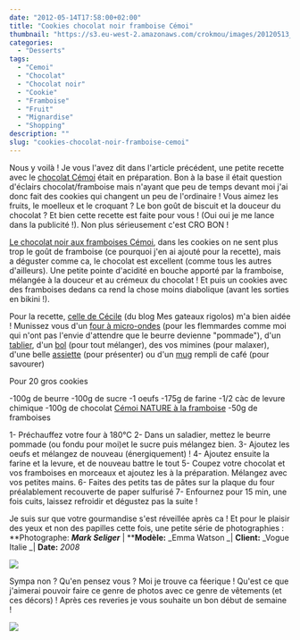 ```yaml
---
date: "2012-05-14T17:58:00+02:00"
title: "Cookies chocolat noir framboise Cémoi"
thumbnail: "https://s3.eu-west-2.amazonaws.com/crokmou/images/20120513_Cookies_Framboise_Chocolat_C--moi_Nature_0003.jpg"
categories:
  - "Desserts"
tags:
  - "Cemoi"
  - "Chocolat"
  - "Chocolat noir"
  - "Cookie"
  - "Framboise"
  - "Fruit"
  - "Mignardise"
  - "Shopping"
description: ""
slug: "cookies-chocolat-noir-framboise-cemoi"
---
```


Nous y voilà ! Je vous l'avez dit dans l'article précédent, une petite recette avec le [chocolat Cémoi](http://www.jaimelechocolat.fr/chocolat-guimauve/tablettes-chocolat.html) était en préparation. Bon à la base il était question d'éclairs chocolat/framboise mais n'ayant que peu de temps devant moi j'ai donc fait des cookies qui changent un peu de l'ordinaire ! Vous aimez les fruits, le moelleux et le croquant ? Le bon goût de biscuit et la douceur du chocolat ? Et bien cette recette est faite pour vous ! (Oui oui je me lance dans la publicité !). Non plus sérieusement c'est CRO BON !

[Le chocolat noir aux framboises Cémoi](http://www.jaimelechocolat.fr/tablette-chocolat-bio-framboise-55-cacao.html/), dans les cookies on ne sent plus trop le goût de framboise (ce pourquoi j'en ai ajouté pour la recette), mais a déguster comme ca, le chocolat est excellent (comme tous les autres d'ailleurs). Une petite pointe d'acidité en bouche apporté par la framboise, mélangée à la douceur et au crémeux du chocolat ! Et puis un cookies avec des framboises dedans ca rend la chose moins diabolique (avant les sorties en bikini !).

Pour la recette, [celle de Cécile](http://mesgateauxrigolos.over-blog.com/article-32844330.html) (du blog Mes gateaux rigolos) m'a bien aidée ! Munissez vous d'un [four à micro-ondes](http://www.rueducommerce.fr/m/pl/malid:29456719) (pour les flemmardes comme moi qui n'ont pas l'envie d'attendre que le beurre devienne "pommade"), d'un [tablier](http://www.rueducommerce.fr/m/pl/malid:261), d'un [bol](http://www.rueducommerce.fr/m/pl/malid:4769881) (pour tout mélanger), des vos mimines (pour malaxer), d'une belle [assiette](http://www.rueducommerce.fr/m/pl/malid:4769879) (pour présenter) ou d'un [mug](http://www.rueducommerce.fr/m/pl/malid:4769906) rempli de café (pour savourer)

Pour 20 gros cookies

-100g de beurre -100g de sucre -1 oeufs -175g de farine -1/2 càc de levure chimique -100g de chocolat [Cémoi NATURE à la framboise](http://www.jaimelechocolat.fr/tablette-chocolat-bio-framboise-55-cacao.html/) -50g de framboises

1- Préchauffez votre four à 180°C 2- Dans un saladier, mettez le beurre pommade (ou fondu pour moi)et le sucre puis mélangez bien. 3- Ajoutez les oeufs et mélangez de nouveau (énergiquement) ! 4- Ajoutez ensuite la farine et la levure, et de nouveau battre le tout 5- Coupez votre chocolat et vos framboises en morceaux et ajoutez les à la préparation. Mélangez avec vos petites mains. 6- Faites des petits tas de pâtes sur la plaque du four préalablement recouverte de paper sulfurisé 7- Enfournez pour 15 min, une fois cuits, laissez refroidir et dégustez pas la suite !

Je suis sur que votre gourmandise s'est réveillée après ca ! Et pour le plaisir des yeux et non des papilles cette fois, une petite série de photographies : **Photographe: **_Mark Seliger_** | ****Modèle:** _Emma Watson _| **Client:** _Vogue Italie _| **Date:** _2008_

[![](http://3.bp.blogspot.com/-ZopJDSRcvKE/T7E31GtFFeI/AAAAAAAACaA/HW03_aLHx9Q/s1600/Emma-Watson-Photoshoot-Vogue-Italia-Mark-Seliger-5.jpg)](http://3.bp.blogspot.com/-ZopJDSRcvKE/T7E31GtFFeI/AAAAAAAACaA/HW03_aLHx9Q/s1600/Emma-Watson-Photoshoot-Vogue-Italia-Mark-Seliger-5.jpg)

Sympa non ? Qu'en pensez vous ? Moi je trouve ca féerique ! Qu'est ce que j'aimerai pouvoir faire ce genre de photos avec ce genre de vêtements (et ces décors) ! Après ces reveries je vous souhaite un bon début de semaine !

[![](http://4.bp.blogspot.com/-TT_gBJSE89c/T7E4ftxluhI/AAAAAAAACaI/qNJ6paY3e0U/s1600/panda+fait+des+bisous+Hellogif.gif)](http://4.bp.blogspot.com/-TT_gBJSE89c/T7E4ftxluhI/AAAAAAAACaI/qNJ6paY3e0U/s1600/panda+fait+des+bisous+Hellogif.gif)